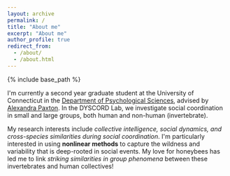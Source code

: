 ```yaml
---
layout: archive
permalink: /
title: "About me"
excerpt: "About me"
author_profile: true
redirect_from:
  - /about/
  - /about.html
---
```

{% include base_path %}

I'm currently a second year graduate student at the University of Connecticut in the [Department of Psychological Sciences](https://psych.uconn.edu/), advised by [Alexandra Paxton](https://alexandrapaxton.com). In the DYSCORD Lab, we investigate social coordination in small and large groups, both human and non-human (invertebrate).

My research interests include <i>collective intelligence, social dynamics, and cross-species similarities during social coordination</i>. I'm particularly interested in using **nonlinear methods** to capture the wildness and variability that is deep-rooted in social events. My love for honeybees has led me to link <i>striking similarities in group phenomena</i> between these invertebrates and human collectives!
